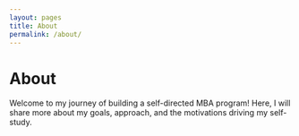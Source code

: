 ```yaml
---
layout: pages
title: About
permalink: /about/
---
```


# About
Welcome to my journey of building a self-directed MBA program! Here, I will share more about my goals, approach, and the motivations driving my self-study.

